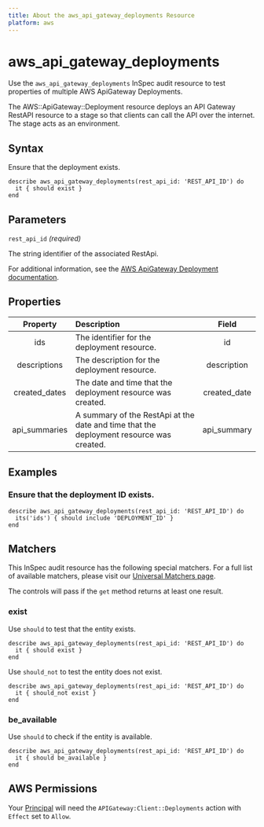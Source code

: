 ```yaml
---
title: About the aws_api_gateway_deployments Resource
platform: aws
---
```


# aws\_api\_gateway\_deployments

Use the `aws_api_gateway_deployments` InSpec audit resource to test properties of multiple AWS ApiGateway Deployments.

The AWS::ApiGateway::Deployment resource deploys an API Gateway RestAPI resource to a stage so that clients can call the API over the internet. The stage acts as an environment.

## Syntax

Ensure that the deployment exists.

    describe aws_api_gateway_deployments(rest_api_id: 'REST_API_ID') do
      it { should exist }
    end

## Parameters

`rest_api_id` _(required)_

The string identifier of the associated RestApi.

For additional information, see the [AWS ApiGateway Deployment documentation](https://docs.aws.amazon.com/AWSCloudFormation/latest/UserGuide/aws-resource-apigateway-deployment.html).

## Properties

| Property  | Description | Field |
| :---: | :--- | :---: |
| ids | The identifier for the deployment resource. | id |
| descriptions | The description for the deployment resource. | description |
| created_dates | The date and time that the deployment resource was created. | created_date |
| api_summaries | A summary of the RestApi at the date and time that the deployment resource was created. | api_summary |

## Examples

### Ensure that the deployment ID exists.

    describe aws_api_gateway_deployments(rest_api_id: 'REST_API_ID') do
      its('ids') { should include 'DEPLOYMENT_ID' }
    end

## Matchers

This InSpec audit resource has the following special matchers. For a full list of available matchers, please visit our [Universal Matchers page](https://www.inspec.io/docs/reference/matchers/).

The controls will pass if the `get` method returns at least one result.

### exist

Use `should` to test that the entity exists.

    describe aws_api_gateway_deployments(rest_api_id: 'REST_API_ID') do
      it { should exist }
    end

Use `should_not` to test the entity does not exist.

    describe aws_api_gateway_deployments(rest_api_id: 'REST_API_ID') do
      it { should_not exist }
    end

### be_available

Use `should` to check if the entity is available.

    describe aws_api_gateway_deployments(rest_api_id: 'REST_API_ID') do
      it { should be_available }
    end

## AWS Permissions

Your [Principal](https://docs.aws.amazon.com/IAM/latest/UserGuide/intro-structure.html#intro-structure-principal) will need the `APIGateway:Client::Deployments` action with `Effect` set to `Allow`.
